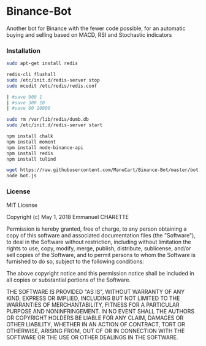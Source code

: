 # Binance-Bot
Another bot for Binance with the fewer code possible, for an automatic buying and selling based on MACD, RSI and Stochastic indicators

### Installation

```bash
sudo apt-get install redis

redis-cli flushall
sudo /etc/init.d/redis-server stop
sudo mcedit /etc/redis/redis.conf 

| #save 900 1
| #save 300 10
| #save 60 10000

sudo rm /var/lib/redis/dumb.db
sudo /etc/init.d/redis-server start

npm install chalk
npm install moment
npm install node-binance-api
npm install redis
npm install tulind

wget https://raw.githubusercontent.com/ManuCart/Binance-Bot/master/bot.js
node bot.js
```

### License

MIT License

Copyright (c) May 1, 2018 Emmanuel CHARETTE

Permission is hereby granted, free of charge, to any person obtaining a copy
of this software and associated documentation files (the "Software"), to deal
in the Software without restriction, including without limitation the rights
to use, copy, modify, merge, publish, distribute, sublicense, and/or sell
copies of the Software, and to permit persons to whom the Software is
furnished to do so, subject to the following conditions:

The above copyright notice and this permission notice shall be included in all
copies or substantial portions of the Software.

THE SOFTWARE IS PROVIDED "AS IS", WITHOUT WARRANTY OF ANY KIND, EXPRESS OR
IMPLIED, INCLUDING BUT NOT LIMITED TO THE WARRANTIES OF MERCHANTABILITY,
FITNESS FOR A PARTICULAR PURPOSE AND NONINFRINGEMENT. IN NO EVENT SHALL THE
AUTHORS OR COPYRIGHT HOLDERS BE LIABLE FOR ANY CLAIM, DAMAGES OR OTHER
LIABILITY, WHETHER IN AN ACTION OF CONTRACT, TORT OR OTHERWISE, ARISING FROM,
OUT OF OR IN CONNECTION WITH THE SOFTWARE OR THE USE OR OTHER DEALINGS IN THE
SOFTWARE.
